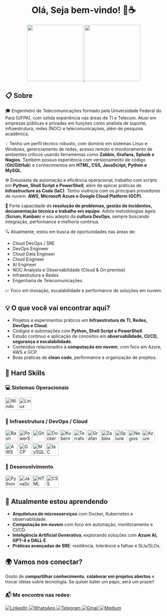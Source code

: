 <h1 align="center">Olá, Seja bem-vindo! 👋☕</h1>

<div align="center">
  <a href="https://github.com/jacivaldocarvalho">
    <img height="180em" src="https://github-readme-stats.vercel.app/api?username=jacivaldocarvalho&show_icons=true&theme=dark&include_all_commits=true&count_private=true" />
  </a>
  <a href="https://github.com/jacivaldocarvalho">
    <img height="180em" src="https://github-readme-stats.vercel.app/api/top-langs/?username=jacivaldocarvalho&layout=compact&langs_count=10&theme=dark" />
  </a>
</div>

## 📋 Sobre

🎓 Engenheiro de Telecomunicações formado pela Universidade Federal do Pará (UFPA), com sólida experiência nas áreas de TI e Telecom. Atuei em empresas públicas e privadas em funções como analista de suporte, infraestrutura, redes (NOC) e telecomunicações, além de pesquisa acadêmica.

💡 Tenho um perfil técnico robusto, com domínio em sistemas Linux e Windows, gerenciamento de redes, acesso remoto e monitoramento de ambientes críticos usando ferramentas como **Zabbix, Grafana, Splunk e Nagios**. Também possuo experiência com versionamento de código (**Git/GitHub**) e conhecimentos em **HTML, CSS, JavaScript, Python e MySQL**.

⚙️ Entusiasta de automação e eficiência operacional, trabalho com scripts em **Python, Shell Script e PowerShell**, além de aplicar práticas de **Infrastructure as Code (IaC)**. Tenho vivência com os principais provedores de nuvem: **AWS, Microsoft Azure e Google Cloud Platform (GCP)**.

🚀 Forte capacidade de **resolução de problemas, gestão de incidentes, documentação técnica e trabalho em equipe**. Adoto metodologias ágeis (**Scrum, Kanban**) e sou adepto da **cultura DevOps**, sempre buscando integração, performance e melhoria contínua.

🔍 Atualmente, estou em busca de oportunidades nas áreas de:

- Cloud DevOps / SRE  
- DevOps Engineer  
- Cloud Data Engineer  
- Cloud Engineer  
- AI Engineer  
- NOC Analysts e Observabilidade (Cloud & On premise) 
- Infraestrutura e Redes  
- Engenharia de Telecomunicações  

📈 Foco em inovação, escalabilidade e performance de soluções em nuvem.


## 💡 O que você vai encontrar aqui?

- Projetos e experimentos práticos em **Infraestrutura de TI, Redes, DevOps e Cloud**.
- Códigos e automações com **Python, Shell Script e PowerShell**.
- Estudo contínuo e aplicação de conceitos em **observabilidade, CI/CD, segurança e escalabilidade**.
- Conteúdos relacionados à **computação em nuvem**, com foco em Azure, AWS e GCP.
- Boas práticas de **clean code**, performance e organização de projetos.


## 🚀 Hard Skills

### 💻 Sistemas Operacionais
<div align="left">
  <img src="https://img.shields.io/badge/Windows-0078D6?logo=microsoft&logoColor=white" alt="Windows" height="40" />
  <img src="https://img.shields.io/badge/Linux-FCC624?logo=linux&logoColor=white" alt="Linux" height="40" />
</div>

### 🔧 Infraestrutura / DevOps / Cloud
<div align="left">
  <img src="https://img.shields.io/badge/Bash-4EAA25?logo=gnubash&logoColor=white" alt="Bash" height="40" />
  <img src="https://img.shields.io/badge/PowerShell-2E2E2E?logo=powershell&logoColor=white" alt="PowerShell" height="40" />
  <img src="https://img.shields.io/badge/Git-F05032?logo=git&logoColor=white" alt="Git" height="40" />
  <img src="https://img.shields.io/badge/Docker-2496ED?logo=docker&logoColor=white" alt="Docker" height="40" />
  <img src="https://img.shields.io/badge/Kubernetes-326CE5?logo=kubernetes&logoColor=white" alt="Kubernetes" height="40" />
  <img src="https://img.shields.io/badge/Terraform-7B42BC?logo=terraform&logoColor=white" alt="Terraform" height="40" />
  <img src="https://img.shields.io/badge/Grafana-F46800?logo=grafana&logoColor=white" alt="Grafana" height="40" />
  <img src="https://img.shields.io/badge/Zabbix-FF6600?logo=zabbix&logoColor=white" alt="Zabbix" height="40" />
  <img src="https://img.shields.io/badge/Splunk-000000?logo=splunk&logoColor=white" alt="Splunk" height="40" />
  <img src="https://img.shields.io/badge/Nagios-272727?logo=nagios&logoColor=white" alt="Nagios" height="40" />
  <img src="https://img.shields.io/badge/Azure-0089D6?logo=microsoft-azure&logoColor=white" alt="Azure" height="40" />
  <img src="https://img.shields.io/badge/AWS-232F3E?logo=amazon-aws&logoColor=white" alt="AWS" height="40" />
  <img src="https://img.shields.io/badge/GCP-4285F4?logo=google-cloud&logoColor=white" alt="GCP" height="40" />
  <img src="https://img.shields.io/badge/MySQL-4479A1?logo=mysql&logoColor=white" alt="MySQL" height="40" />
  <img src="https://img.shields.io/badge/IaC-326CE5?logo=terraform&logoColor=white" alt="IaC" height="40" />
</div>

### 👾 Desenvolvimento
<div align="left">
  <img src="https://img.shields.io/badge/Python-3776AB?logo=python&logoColor=white" alt="Python" height="40" />
  <img src="https://img.shields.io/badge/JavaScript-F7DF1E?logo=javascript&logoColor=black" alt="JavaScript" height="40" />
  <img src="https://img.shields.io/badge/HTML-E34F26?logo=html5&logoColor=white" alt="HTML" height="40" />
  <img src="https://img.shields.io/badge/CSS-1572B6?logo=css3&logoColor=white" alt="CSS" height="40" />
</div>


## 🌱 Atualmente estou aprendendo

- **Arquitetura de microsserviços** com Docker, Kubernetes e observabilidade.
- **Computação em nuvem** com foco em automação, monitoramento e CI/CD.
- **Inteligência Artificial Generativa**, explorando soluções com **Azure AI, GPT-4 e DALL·E**.
- **Práticas avançadas de SRE**: resiliência, tolerância a falhas e SLIs/SLOs.


## 🌍 Vamos nos conectar?

Gosto de **compartilhar conhecimento**, **colaborar em projetos abertos** e trocar ideias sobre tecnologia. Se quiser bater um papo, será um prazer!

<h3>📬 Me encontre nas redes:</h3>

<p align="left">
  <a href="https://www.linkedin.com/in/jacivaldocarvalho/" target="_blank">
    <img src="https://img.shields.io/badge/LinkedIn-0077B5?style=for-the-badge&logo=linkedin&logoColor=white" alt="LinkedIn" />
  </a>
  <a href="https://wa.me/5591993948849" target="_blank">
    <img src="https://img.shields.io/badge/WhatsApp-25D366?style=for-the-badge&logo=whatsapp&logoColor=white" alt="WhatsApp" />
  </a>
  <a href="https://t.me/jacivaldocarvalho" target="_blank">
    <img src="https://img.shields.io/badge/Telegram-26A5E4?style=for-the-badge&logo=telegram&logoColor=white" alt="Telegram" />
  </a>
  <a href="mailto:jacivaldocarvalho@gmail.com" target="_blank">
    <img src="https://img.shields.io/badge/Gmail-D14836?style=for-the-badge&logo=gmail&logoColor=white" alt="Gmail" />
  </a>
  <a href="https://medium.com/@jacivaldocarvalho" target="_blank">
    <img src="https://img.shields.io/badge/Medium-12100E?style=for-the-badge&logo=medium&logoColor=white" alt="Medium" />
  </a>
</p>
